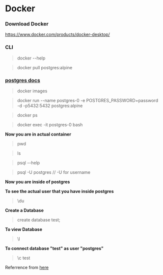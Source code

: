 # Docker 
### Download Docker
https://www.docker.com/products/docker-desktop/

### CLI

> docker --help

> docker pull postgres:alpine

### [postgres docs](https://hub.docker.com/_/postgres/)

> docker images 

> docker run --name postgres-0 -e POSTGRES_PASSWORD=password -d -p5432:5432 postgres:alpine

> docker ps

> docker exec -it postgres-0 bash

**Now you are in actual container**
> pwd

> ls

>  psql --help

> psql -U postgres   // -U for username

**Now you are inside of postgres**

**To see the actual user that you have inside postgres**

> \du

**Create a Database**

> create database test;

**To view Database**

> \l

**To connect database "test" as user "postgres"**

> \c test

Referrence from [here](https://www.youtube.com/watch?v=aHbE3pTyG-Q)


